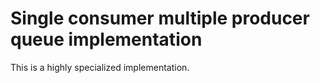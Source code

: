# Single consumer multiple producer queue implementation

This is a highly specialized implementation.
